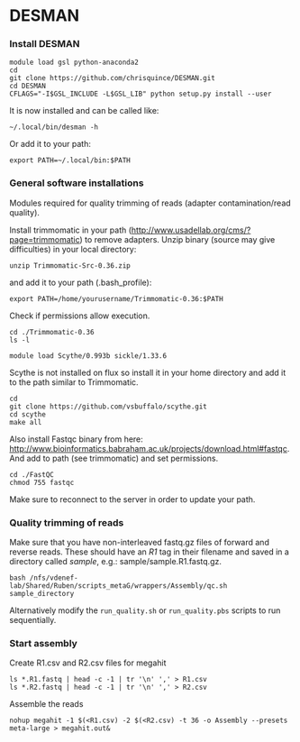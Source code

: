 # DESMAN

### Install DESMAN
```
module load gsl python-anaconda2
cd
git clone https://github.com/chrisquince/DESMAN.git
cd DESMAN
CFLAGS="-I$GSL_INCLUDE -L$GSL_LIB" python setup.py install --user
```
It is now installed and can be called like:
```
~/.local/bin/desman -h
```
Or add it to your path:
```
export PATH=~/.local/bin:$PATH
```

### General software installations
Modules required for quality trimming of reads (adapter contamination/read quality). 

Install trimmomatic in your path (http://www.usadellab.org/cms/?page=trimmomatic) to remove adapters. Unzip binary (source may give difficulties) in your local directory:
```
unzip Trimmomatic-Src-0.36.zip
```
and add it to your path (.bash_profile):
```
export PATH=/home/yourusername/Trimmomatic-0.36:$PATH
```
Check if permissions allow execution.
```
cd ./Trimmomatic-0.36
ls -l
```
```
module load Scythe/0.993b sickle/1.33.6
```
Scythe is not installed on flux so install it in your home directory and add it to the path similar to Trimmomatic. 
```
cd
git clone https://github.com/vsbuffalo/scythe.git
cd scythe
make all
```
Also install Fastqc binary from here: http://www.bioinformatics.babraham.ac.uk/projects/download.html#fastqc. And add to path (see trimmomatic) and set permissions.
```
cd ./FastQC
chmod 755 fastqc
```
Make sure to reconnect to the server in order to update your path.

### Quality trimming of reads

Make sure that you have non-interleaved fastq.gz files of forward and reverse reads. These should have an *R1* tag in their filename and saved in a directory called *sample*, e.g.: sample/sample.R1.fastq.gz.
```
bash /nfs/vdenef-lab/Shared/Ruben/scripts_metaG/wrappers/Assembly/qc.sh sample_directory
```
Alternatively modify the <code>run_quality.sh</code> or <code>run_quality.pbs</code> scripts to run sequentially.

### Start assembly
Create R1.csv and R2.csv files for megahit
```
ls *.R1.fastq | head -c -1 | tr '\n' ',' > R1.csv
ls *.R2.fastq | head -c -1 | tr '\n' ',' > R2.csv
```
Assemble the reads
```
nohup megahit -1 $(<R1.csv) -2 $(<R2.csv) -t 36 -o Assembly --presets meta-large > megahit.out&
```
